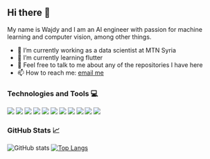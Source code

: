 ## Hi there 👋

My name is Wajdy and I am an AI engineer with passion for machine learning and computer vision, among other things.

- 🔭 I’m currently working as a data scientist at MTN Syria
- 🌱 I’m currently learning flutter
- 💬 Feel free to talk to me about any of the repositories I have here
- 📫 How to reach me: [email me](itswajdy@gmail.com)


### Technologies and Tools 💻
![](https://img.shields.io/static/v1?label=&message=Python&style=flat-square&logo=python&color=white)
![](https://img.shields.io/static/v1?label=&message=TensorFlow&style=flat-square&logo=tensorflow&color=white)
![](https://img.shields.io/static/v1?label=&message=Keras&style=flat-square&logo=keras&color=white&logoColor=D00000)
![](https://img.shields.io/static/v1?label=&message=Pandas&style=flat-square&logo=pandas&color=white&logoColor=130654)
![](https://img.shields.io/static/v1?label=&message=Docker&style=flat-square&logo=docker&color=white)
![](https://img.shields.io/static/v1?label=&message=Java&style=flat-square&logo=java&color=white&logoColor=007396)
![](https://img.shields.io/static/v1?label=&message=Android&style=flat-square&logo=android&color=white)
![](https://img.shields.io/static/v1?label=&message=flutter&style=flat-square&logo=flutter&color=white&logoColor=02569B)
![](https://img.shields.io/static/v1?label=&message=OracleSQL&style=flat-square&logo=oracle&color=white&logoColor=f80000)
![](https://img.shields.io/static/v1?label=&message=git&style=flat-square&logo=git&color=white)
![](https://img.shields.io/static/v1?label=&message=GitHub&style=flat-square&logo=github&color=white&logoColor=black)


### GitHub Stats 📈
![GitHub stats](https://github-readme-stats.vercel.app/api?username=ItsWajdy&show_icons=true&theme=light)
[![Top Langs](https://github-readme-stats.vercel.app/api/top-langs/?username=ItsWajdy&layout=compact&theme=light)](https://github.com/anuraghazra/github-readme-stats)
